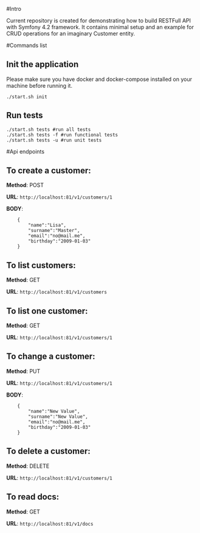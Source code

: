 #Intro

Current repository is created for demonstrating how to build RESTFull API with Symfony 4.2 framework. It contains minimal setup and an example for CRUD operations for an imaginary Customer entity.

#Commands list

## Init the application

Please make sure you have docker and docker-compose installed on your machine before running it.

    ./start.sh init

## Run tests
    
    ./start.sh tests #run all tests
    ./start.sh tests -f #run functional tests   
    ./start.sh tests -u #run unit tests   

#Api endpoints

## To create a customer:

**Method**: POST

**URL**: `http://localhost:81/v1/customers/1`

**BODY**:

        {
        	"name":"Lisa",
        	"surname":"Master",
        	"email":"no@mail.me",
        	"birthday":"2009-01-03"
        }

## To list customers:

**Method**: GET

**URL**: `http://localhost:81/v1/customers`


## To list one customer:

**Method**: GET

**URL**: `http://localhost:81/v1/customers/1`

## To change a customer:

**Method**: PUT

**URL**: `http://localhost:81/v1/customers/1`

**BODY**:

        {
        	"name":"New Value",
        	"surname":"New Value",
        	"email":"no@mail.me",
        	"birthday":"2009-01-03"
        }

## To delete a customer:

**Method**: DELETE

**URL**: `http://localhost:81/v1/customers/1`

## To read docs:

**Method**: GET

**URL**: `http://localhost:81/v1/docs`